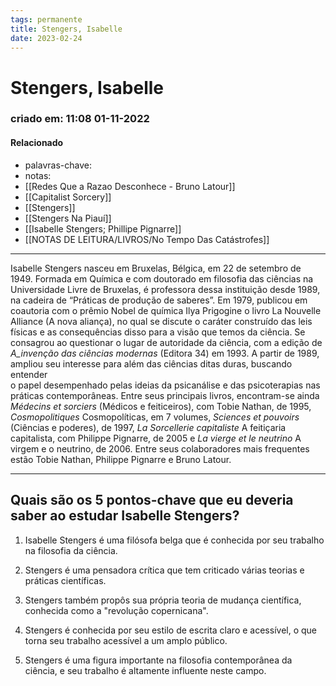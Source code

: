 ```yaml
---
tags: permanente
title: Stengers, Isabelle
date: 2023-02-24
---
```


# Stengers, Isabelle

### criado em: 11:08 01-11-2022

#### Relacionado

- palavras-chave: 
- notas:
- [[Redes Que a Razao Desconhece - Bruno Latour]]
- [[Capitalist Sorcery]]
- [[Stengers]]
- [[Stengers Na Piauí]]
- [[Isabelle Stengers; Phillipe Pignarre]]
- [[NOTAS DE LEITURA/LIVROS/No Tempo Das Catástrofes]]
---

Isabelle Stengers nasceu em Bruxelas, Bélgica, em 22 de setembro de 1949. Formada em Química e com doutorado em filosofia das ciências na Universidade Livre de Bruxelas, é professora dessa instituição desde 1989, na cadeira de “Práticas de produção de saberes”. Em 1979, publicou em coautoria com o prêmio Nobel de química Ilya Prigogine o livro La Nouvelle Alliance (A nova aliança), no qual se discute o caráter construído das leis físicas e as consequências disso para a visão que temos da ciência. Se consagrou ao questionar o lugar de autoridade da ciência, com a edição de _A_invenção das ciências modernas_ (Editora 34) em 1993. A partir de 1989, ampliou seu interesse para além das ciências ditas duras, buscando entender  
o papel desempenhado pelas ideias da psicanálise e das psicoterapias nas práticas contemporâneas. Entre seus principais livros, encontram-se ainda _Médecins et sorciers_ (Médicos e feiticeiros), com Tobie Nathan, de 1995, _Cosmopolitiques_ Cosmopolíticas, em 7 volumes, _Sciences et pouvoirs_ (Ciências e poderes), de 1997, _La Sorcellerie capitaliste_ A feitiçaria capitalista, com Philippe Pignarre, de 2005 e _La vierge et le neutrino_ A virgem e o neutrino, de 2006. Entre seus colaboradores mais frequentes estão Tobie Nathan, Philippe Pignarre e Bruno Latour.

---

## Quais são os 5 pontos-chave que eu deveria saber ao estudar Isabelle Stengers?

1. Isabelle Stengers é uma filósofa belga que é conhecida por seu trabalho na filosofia da ciência.

2. Stengers é uma pensadora crítica que tem criticado várias teorias e práticas científicas.

3. Stengers também propôs sua própria teoria de mudança científica, conhecida como a "revolução copernicana".

4. Stengers é conhecida por seu estilo de escrita claro e acessível, o que torna seu trabalho acessível a um amplo público.

5. Stengers é uma figura importante na filosofia contemporânea da ciência, e seu trabalho é altamente influente neste campo.
